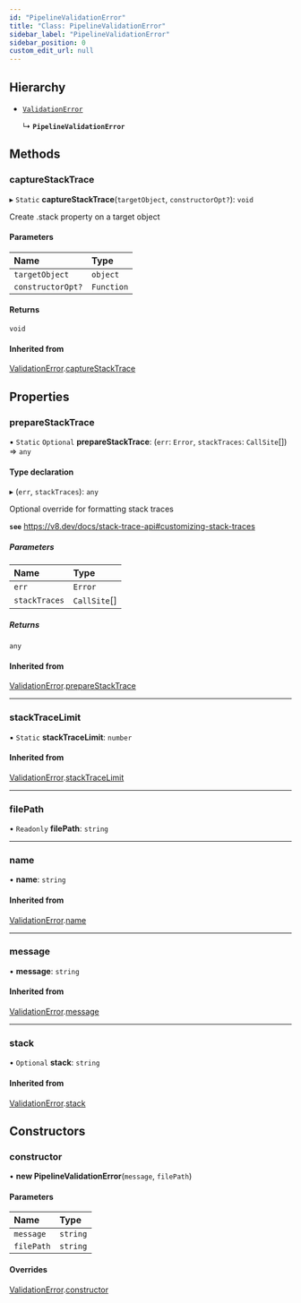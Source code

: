 ```yaml
---
id: "PipelineValidationError"
title: "Class: PipelineValidationError"
sidebar_label: "PipelineValidationError"
sidebar_position: 0
custom_edit_url: null
---
```


## Hierarchy

- [`ValidationError`](ValidationError)

  ↳ **`PipelineValidationError`**

## Methods

### captureStackTrace

▸ `Static` **captureStackTrace**(`targetObject`, `constructorOpt?`): `void`

Create .stack property on a target object

#### Parameters

| Name | Type |
| :------ | :------ |
| `targetObject` | `object` |
| `constructorOpt?` | `Function` |

#### Returns

`void`

#### Inherited from

[ValidationError](ValidationError).[captureStackTrace](ValidationError#capturestacktrace)

## Properties

### prepareStackTrace

▪ `Static` `Optional` **prepareStackTrace**: (`err`: `Error`, `stackTraces`: `CallSite`[]) => `any`

#### Type declaration

▸ (`err`, `stackTraces`): `any`

Optional override for formatting stack traces

**`see`** https://v8.dev/docs/stack-trace-api#customizing-stack-traces

##### Parameters

| Name | Type |
| :------ | :------ |
| `err` | `Error` |
| `stackTraces` | `CallSite`[] |

##### Returns

`any`

#### Inherited from

[ValidationError](ValidationError).[prepareStackTrace](ValidationError#preparestacktrace)

___

### stackTraceLimit

▪ `Static` **stackTraceLimit**: `number`

#### Inherited from

[ValidationError](ValidationError).[stackTraceLimit](ValidationError#stacktracelimit)

___

### filePath

• `Readonly` **filePath**: `string`

___

### name

• **name**: `string`

#### Inherited from

[ValidationError](ValidationError).[name](ValidationError#name)

___

### message

• **message**: `string`

#### Inherited from

[ValidationError](ValidationError).[message](ValidationError#message)

___

### stack

• `Optional` **stack**: `string`

#### Inherited from

[ValidationError](ValidationError).[stack](ValidationError#stack)

## Constructors

### constructor

• **new PipelineValidationError**(`message`, `filePath`)

#### Parameters

| Name | Type |
| :------ | :------ |
| `message` | `string` |
| `filePath` | `string` |

#### Overrides

[ValidationError](ValidationError).[constructor](ValidationError#constructor)

